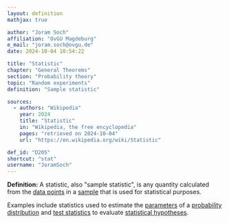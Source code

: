 ```yaml
---
layout: definition
mathjax: true

author: "Joram Soch"
affiliation: "OvGU Magdeburg"
e_mail: "joram.soch@ovgu.de"
date: 2024-10-04 10:54:22

title: "Statistic"
chapter: "General Theorems"
section: "Probability theory"
topic: "Random experiments"
definition: "Sample statistic"

sources:
  - authors: "Wikipedia"
    year: 2024
    title: "Statistic"
    in: "Wikipedia, the free encyclopedia"
    pages: "retrieved on 2024-10-04"
    url: "https://en.wikipedia.org/wiki/Statistic"

def_id: "D205"
shortcut: "stat"
username: "JoramSoch"
---
```



**Definition:** A statistic, also "sample statistic", is any quantity calculated from the [data points](/D/data) in a [sample](/D/samp) that is used for statistical purposes.

Examples include statistics used to estimate the [parameters](/D/para) of a [probability distribution](/D/dist) and [test statistics](/D/tstat) to evaluate [statistical hypotheses](/D/hyp).
